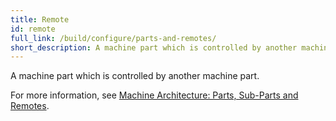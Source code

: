 ```yaml
---
title: Remote
id: remote
full_link: /build/configure/parts-and-remotes/
short_description: A machine part which is controlled by another machine part.
---
```


A machine part which is controlled by another machine part.

For more information, see [Machine Architecture: Parts, Sub-Parts and Remotes](/build/configure/parts-and-remotes/).
